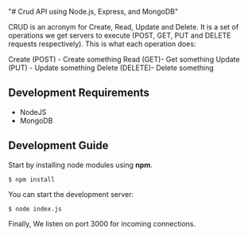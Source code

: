 "# Crud API using Node.js, Express, and MongoDB" 

CRUD is an acronym for Create, Read, Update and Delete. It is a set of operations we get servers to execute (POST, GET, PUT and DELETE requests respectively). This is what each operation does:

Create (POST) - Create something
Read (GET)- Get something
Update (PUT) - Update something
Delete (DELETE)- Delete something

## Development Requirements

- NodeJS
- MongoDB

## Development Guide

Start by installing node modules using **npm**.

```
$ npm install
```

You can start the development server:

```
$ node index.js
```

Finally, We listen on port 3000 for incoming connections.


